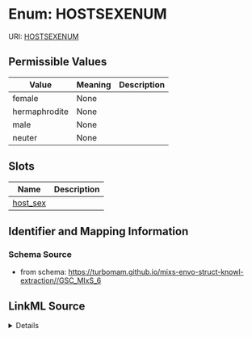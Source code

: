 # Enum: HOSTSEXENUM



URI: [HOSTSEXENUM](HOSTSEXENUM)

## Permissible Values

| Value | Meaning | Description |
| --- | --- | --- |
| female | None |  |
| hermaphrodite | None |  |
| male | None |  |
| neuter | None |  |




## Slots

| Name | Description |
| ---  | --- |
| [host_sex](host_sex.md) |  |






## Identifier and Mapping Information







### Schema Source


* from schema: https://turbomam.github.io/mixs-envo-struct-knowl-extraction//GSC_MIxS_6




## LinkML Source

<details>
```yaml
name: HOST_SEX_ENUM
from_schema: https://turbomam.github.io/mixs-envo-struct-knowl-extraction//GSC_MIxS_6
rank: 1000
permissible_values:
  female:
    text: female
  hermaphrodite:
    text: hermaphrodite
  male:
    text: male
  neuter:
    text: neuter

```
</details>
